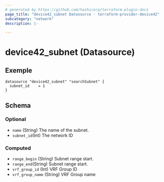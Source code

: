 ```yaml
---
# generated by https://github.com/hashicorp/terraform-plugin-docs
page_title: "device42_subnet Datasource - terraform-provider-device42"
subcategory: "network"
description: |-
  
---
```


# device42_subnet (Datasource)

## Exemple 

```
datasource "device42_subnet" "searchSubnet" {
  subnet_id    = 1
}
```


<!-- schema generated by tfplugindocs -->
## Schema

### Optional

- `name` (String) The name of the subnet.
- `subnet_id`(Int) The network ID


### Computed

- `range_begin` (String) Subnet range start.
- `range_end`(String) Subnet range start.
- `vrf_group_id` (Int) VRF Group ID
- `vrf_group_name` (String) VRF Group name